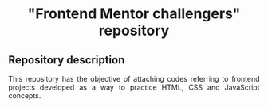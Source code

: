 <h1 align="center">"Frontend Mentor challengers" repository</h1>

<h2>Repository description</h2>
<p align="justify">This repository has the objective of attaching codes referring to frontend projects developed as a way to practice HTML, CSS and JavaScript concepts.</p>
